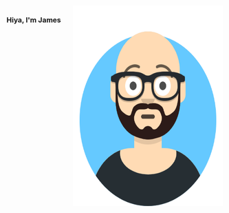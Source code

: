 <img align="right" src="https://github.com/jamtur01/jamtur01/blob/master/your-photo.png" alt="It me" width=350px height=465px/>

### Hiya, I'm James

